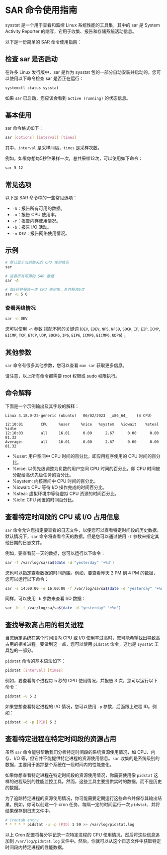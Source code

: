 # SAR 命令使用指南

sysstat 是一个用于查看和监控 Linux 系统性能的工具集，其中的 sar 是 System Activity Reporter 的缩写，它用于收集、报告和存储系统活动信息。

以下是一份简单的 SAR 命令使用指南：

## 检查 sar 是否启动

在许多 Linux 发行版中，sar 是作为 sysstat 包的一部分自动安装并启动的。您可以使用以下命令检查 sar 是否正在运行：

```bash
systemctl status sysstat
```

如果 `sar` 已启动，您应该会看到 `active (running)` 的状态信息。

## 基本使用

sar 命令格式如下：

```bash
sar [options] [interval] [times]
```

其中，`interval` 是采样间隔，`times` 是采样次数。

例如，如果你想每5秒钟采样一次，总共采样12次，可以使用如下命令：

```bash
sar 5 12
```

## 常见选项

以下是 SAR 命令中的一些常见选项：
- `-A`：报告所有可用的数据。
- `-u`：报告 CPU 使用率。
- `-r`：报告内存使用情况。
- `-b`：报告 I/O 活动。
- `-n DEV`：报告网络使用情况。

## 示例

```bash
# 默认显示当前整天的 CPU 使用情况
sar

# 查看所有可用的 SAR 数据
sar -A

# 每5秒钟报告一次 CPU 使用率，总共报告6次
sar -u 5 6
```

### 查看网络情况

```bash
sar -n DEV
```

您可以使用 `-n` 参数 搭配不同的关键词 (`DEV`, `EDEV`, `NFS`, `NFSD`, `SOCK`, `IP`, `EIP`, `ICMP`, `EICMP`, `TCP`, `ETCP`, `UDP`, `SOCK6`, `IP6`, `EIP6`, `ICMP6`, `EICMP6`, `UDP6`) 。

## 其他参数

`sar` 命令有很多其他参数，您可以查看 `man sar` 获取更多信息。

请注意，以上所有命令都需要 root 权限或 sudo 权限执行。

## 命令解释
下面是一个示例输出及其字段的解释：
```
Linux 4.18.0-25-generic (ubuntu)   06/02/2023  _x86_64_    (4 CPU)

12:10:01        CPU     %user     %nice   %system   %iowait    %steal     %idle
12:10:03        all     16.01      0.00      2.67      0.00      0.00     81.32
Average:        all     16.01      0.00      2.67      0.00      0.00     81.32
```

- %user: 用户空间中 CPU 时间的百分比，即应用程序使用的 CPU 时间的百分比。
- %nice: 以优先级调整为负数的用户空间 CPU 时间的百分比，即 CPU 时间被分配给高优先级任务的百分比。
- %system: 内核空间中 CPU 时间的百分比。
- %iowait: CPU 等待 I/O 操作完成的时间百分比。
- %steal: 虚拟环境中等待虚拟 CPU 资源的时间百分比。
- %idle: CPU 闲置的时间百分比。

## 查看特定时间段的 CPU 或 I/O 占用信息

`sar` 命令允许您指定要查看的日志文件，以便您可以查看特定时间段的历史数据。默认情况下，`sar` 命令将查看今天的数据，但是您可以通过使用 `-f` 参数来指定其他日期的日志文件。

例如，要查看前一天的数据，您可以运行以下命令：

```bash
sar -f /var/log/sa/sa$(date -d "yesterday" '+%d')
```

您也可以指定查看数据的时间范围。例如，要查看昨天 2 PM 到 4 PM 的数据，您可以运行以下命令：

```bash
sar -s 14:00:00 -e 16:00:00 -f /var/log/sa/sa$(date -d "yesterday" '+%d')
```

同样，可以使用 `-b` 参数来查看 I/O 数据：

```bash
sar -b -f /var/log/sa/sa$(date -d "yesterday" '+%d')
```

## 查找导致高占用的相关进程

当您确定系统在某个时间段内 CPU 或 I/O 使用率过高时，您可能希望找出导致高占用的相关进程。要做到这一点，您可以使用 `pidstat` 命令，这也是 `sysstat` 工具包的一部分。

`pidstat` 命令的基本语法如下：

```bash
pidstat [interval] [times]
```

例如，要查看每个进程每 5 秒的 CPU 使用情况，并报告 3 次，您可以运行以下命令：

```bash
pidstat -u 5 3
```

如果您想查看特定进程的 I/O 情况，您可以使用 `-p` 参数，后面跟上进程 ID。例如：

```bash
pidstat -d -p [PID] 5 3
```

## 查看特定进程在特定时间段的资源占用
虽然 `sar` 命令能够帮助我们分析特定时间段的系统资源使用情况，如 CPU、内存、I/O 等，但它并不能提供特定进程的资源使用信息。`sar` 收集的是系统级别的数据，主要用于追踪整个系统在一段时间内的性能变化。

如果你想查看特定进程在特定时间段的资源使用情况，你需要使用像 `pidstat` 这样的进程级别的性能监控工具。然而，这些工具主要提供实时的数据，而不是历史的数据。

为了追踪特定进程的资源使用情况，你可能需要定期运行这些命令并保存其输出结果。例如，你可以创建一个 cron 任务，每隔一定的时间运行一次 `pidstat`，并将结果保存到日志文件中。

```bash
# Crontab entry
* * * * * pidstat -u -p [PID] 1 59 >> /var/log/pidstat.log
```

以上 Cron 配置将每分钟记录一次特定进程的 CPU 使用情况，然后将这些信息追加到 `/var/log/pidstat.log` 文件中。然后，你就可以从这个日志文件中获取特定时间段内特定进程的性能数据。